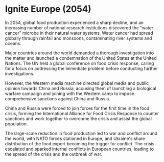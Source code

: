 # Ignite Europe (2054)

In 2054, global food production experienced a sharp decline, and an increasing number of national research institutions discovered the "water cancer" microbe in their natural water systems. Water cancer had spread globally through rainfall and monsoons, contaminating river systems and oceans.

Major countries around the world demanded a thorough investigation into the matter and launched a condemnation of the United States at the United Nations. The UN held a global conference on food crisis response, calling for a focus on addressing the immediate problem before conducting further investigations.

However, the Western media machine directed global media and public opinion towards China and Russia, accusing them of launching a biological warfare campaign and joining with the Western camp to impose comprehensive sanctions against China and Russia.

China and Russia were forced to join forces for the first time in the food crisis, forming the International Alliance for Food Crisis Response to counter sanctions and work together to overcome the crisis and assist the global population.

The large-scale reduction in food production led to war and conflict around the world, with NATO forces stationed in Europe, and Ukraine's share distribution of the food export becoming the trigger for conflict. The crisis escalated and sparked internal conflicts in European countries, leading to the spread of the crisis and the outbreak of war.
